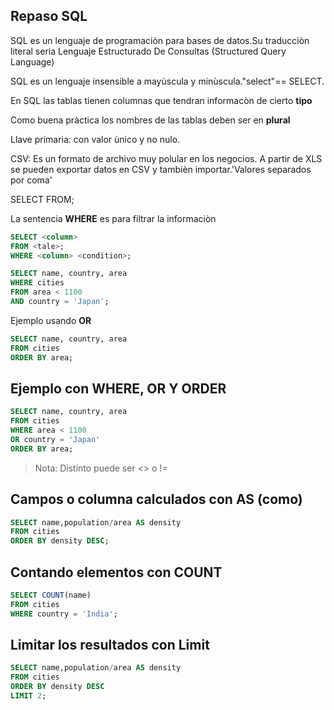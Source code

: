 ## Repaso SQL

SQL es un lenguaje de programaciòn para bases de datos.Su traducciòn literal seria Lenguaje Estructurado De Consultas (Structured Query Language)

SQL es un lenguaje insensible a mayùscula y minùscula."select"== SELECT.
 
En SQL las tablas tienen columnas que tendran informacòn de cierto **tipo**

Como buena pràctica los nombres de las tablas deben ser en **plural**

Llave primaria: con valor ùnico y no nulo.

CSV: Es un formato de archivo muy polular en los negocios. A partir de XLS se pueden exportar datos en CSV y tambièn importar.'Valores separados por coma'

SELECT<columnas>
FROM<table>;

La sentencia **WHERE** es para filtrar la informaciòn


```sql
SELECT <column>
FROM <tale>;
WHERE <column> <condition>;
```
```sql
SELECT name, country, area
WHERE cities
FROM area < 1100
AND country = 'Japan';
```

Ejemplo usando **OR**
```sql
SELECT name, country, area
FROM cities
ORDER BY area;
```
## Ejemplo con WHERE, OR Y ORDER

```sql
SELECT name, country, area
FROM cities
WHERE area < 1100
OR country = 'Japan'
ORDER BY area;
```
>Nota: Distinto puede ser <> o !=

## Campos o columna calculados con AS (como)

```sql
SELECT name,population/area AS density
FROM cities
ORDER BY density DESC;
```

## Contando elementos con COUNT

```sql
SELECT COUNT(name)
FROM cities
WHERE country = 'India';
```
## Limitar los resultados con **Limit**

```sql
SELECT name,population/area AS density
FROM cities
ORDER BY density DESC
LIMIT 2;
```
